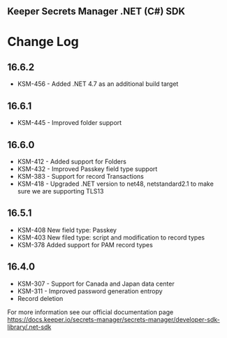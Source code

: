 ## Keeper Secrets Manager .NET (C#) SDK


# Change Log

## 16.6.2

* KSM-456 - Added .NET 4.7 as an additional build target

## 16.6.1

* KSM-445 - Improved folder support

## 16.6.0

* KSM-412 - Added support for Folders
* KSM-432 - Improved Passkey field type support
* KSM-383 - Support for record Transactions
* KSM-418 - Upgraded .NET version to net48, netstandard2.1 to make sure we are supporting TLS13

## 16.5.1

* KSM-408 New field type: Passkey
* KSM-403 New filed type: script and modification to record types
* KSM-378 Added support for PAM record types

## 16.4.0

* KSM-307 - Support for Canada and Japan data center
* KSM-311 - Improved password generation entropy
* Record deletion

For more information see our official documentation page https://docs.keeper.io/secrets-manager/secrets-manager/developer-sdk-library/.net-sdk
